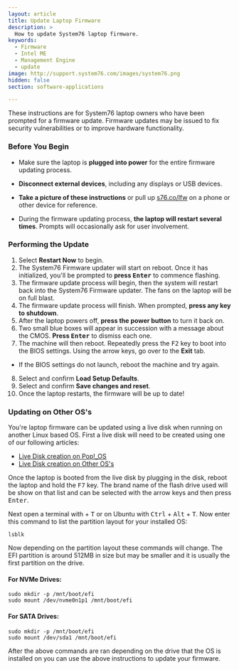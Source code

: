 ```yaml
---
layout: article
title: Update Laptop Firmware
description: >
  How to update System76 laptop firmware.
keywords:
  - Firmware
  - Intel ME
  - Management Engine
  - update
image: http://support.system76.com/images/system76.png
hidden: false
section: software-applications

---
```


These instructions are for System76 laptop owners who have been prompted for a firmware update. Firmware updates may be issued to fix security vulnerabilities or to improve hardware functionality.

### Before You Begin

* Make sure the laptop is **plugged into power** for the entire firmware updating process.

* **Disconnect external devices**, including any displays or USB devices.

* **Take a picture of these instructions** or pull up [s76.co/lfw](http://s76.co/lfw) on a phone or other device for reference. 

* During the firmware updating process, **the laptop will restart several times**. Prompts will occasionally ask for user involvement.

### Performing the Update

1. Select **Restart Now** to begin.
2. The System76 Firmware updater will start on reboot. Once it has initialized, you'll be prompted to **press <kbd>Enter</kbd>** to commence flashing.
3. The firmware update process will begin, then the system will restart back into the System76 Firmware updater. The fans on the laptop will be on full blast.
4. The firmware update process will finish. When prompted, **press any key to shutdown**.
5. After the laptop powers off, **press the power button** to turn it back on.
6. Two small blue boxes will appear in succession with a message about the CMOS. **Press <kbd>Enter</kbd>** to dismiss each one.
7. The machine will then reboot. Repeatedly press the <kbd>F2</kbd> key to boot into the BIOS settings. Using the arrow keys, go over to the **Exit** tab.
 - If the BIOS settings do not launch, reboot the machine and try again.
8. Select and confirm **Load Setup Defaults**.
9. Select and confirm **Save changes and reset**.
10. Once the laptop restarts, the firmware will be up to date!

### Updating on Other OS's

You're laptop firmware can be updated using a live disk when running on another Linux based OS. First a live disk will need to be created using one of our following articles:

- [Live Disk creation on Pop!_OS](/articles/pop-live-disk/)
- [Live Disk creation on Other OS's](/articles/live-disk/)

Once the laptop is booted from the live disk by plugging in the disk, reboot the laptop and hold the <kbd>F7</kbd> key. The brand name of the flash drive used will be show on that list and can be selected with the arrow keys and then press <kbd>Enter</kbd>.

Next open a terminal with <kbd><span class="fl-pop-key"></span></kbd> + <kbd>T</kbd> or on Ubuntu with <kbd>Ctrl</kbd> + <kbd>Alt</kbd> + <kbd>T</kbd>. Now enter this command to list the partition layout for your installed OS:

```
lsblk
```

Now depending on the partition layout these commands will change. The EFI partition is around 512MB in size but may be smaller and it is usually the first partition on the drive.

#### For NVMe Drives:

```
sudo mkdir -p /mnt/boot/efi
sudo mount /dev/nvme0n1p1 /mnt/boot/efi
```

#### For SATA Drives:

```
sudo mkdir -p /mnt/boot/efi
sudo mount /dev/sda1 /mnt/boot/efi
```

After the above commands are ran depending on the drive that the OS is installed on you can use the above instructions to update your firmware.
